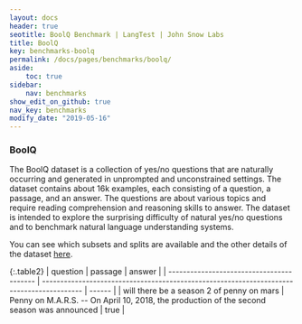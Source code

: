 ```yaml
---
layout: docs
header: true
seotitle: BoolQ Benchmark | LangTest | John Snow Labs
title: BoolQ
key: benchmarks-boolq
permalink: /docs/pages/benchmarks/boolq/
aside:
    toc: true
sidebar:
    nav: benchmarks
show_edit_on_github: true
nav_key: benchmarks
modify_date: "2019-05-16"
---
```


### BoolQ
The BoolQ dataset is a collection of yes/no questions that are naturally occurring and generated in unprompted and unconstrained settings. The dataset contains about 16k examples, each consisting of a question, a passage, and an answer. The questions are about various topics and require reading comprehension and reasoning skills to answer. The dataset is intended to explore the surprising difficulty of natural yes/no questions and to benchmark natural language understanding systems.

You can see which subsets and splits are available and the other details of the dataset [here](docs/pages/docs/data#question-answering).

{:.table2}
| question                                  | passage                                                                                   | answer |
| ----------------------------------------- | ----------------------------------------------------------------------------------------- | ------ |
| will there be a season 2 of penny on mars | Penny on M.A.R.S. -- On April 10, 2018, the production of the second season was announced | true   |
